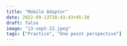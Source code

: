 ```yaml
---
title: "Mobile Adaptor"
date: 2022-09-13T20:43:43+05:30
draft: false
image: "13-sept-22.jpeg"
tags: ["Practice", "One point perspective"]
---
```

